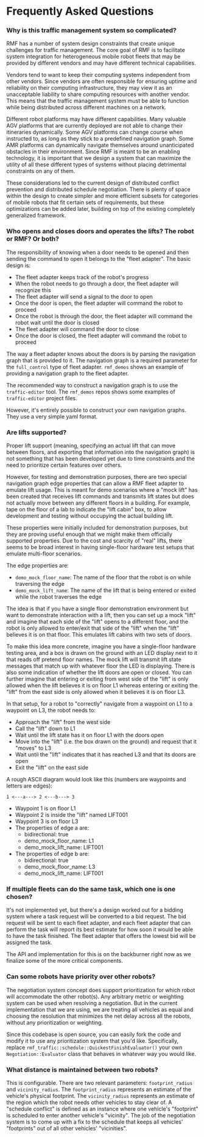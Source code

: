 # Frequently Asked Questions

### Why is this traffic management system so complicated?

RMF has a number of system design constraints that create unique challenges for
traffic management. The core goal of RMF is to facilitate system integration
for heterogeneous mobile robot fleets that may be provided by different vendors
and may have different technical capabilities.

Vendors tend to want to keep their computing systems independent from other
vendors. Since vendors are often responsible for ensuring uptime and
reliability on their computing infrastructure, they may view it as an
unacceptable liability to share computing resources with another vendor. This
means that the traffic management system must be able to function while being
distributed across different machines on a network.

Different robot platforms may have different capabilities. Many valuable AGV
platforms that are currently deployed are not able to change their itineraries
dynamically. Some AGV platforms can change course when instructed to, as long
as they stick to a predefined navigation graph. Some AMR platforms can
dynamically navigate themselves around unanticipated obstacles in their
environment. Since RMF is meant to be an enabling technology, it is important
that we design a system that can maximize the utility of all these different
types of systems without placing detrimental constraints on any of them.

These considerations led to the current design of distributed conflict
prevention and distributed schedule negotiation. There is plenty of space
within the design to create simpler and more efficient subsets for categories
of mobile robots that fit certain sets of requirements, but these optimizations
can be added later, building on top of the existing completely generalized
framework.

### Who opens and closes doors and operates the lifts? The robot or RMF? Or both?

The responsibility of knowing when a door needs to be opened and then sending
the command to open it belongs to the "fleet adapter". The basic design is:

 * The fleet adapter keeps track of the robot's progress
 * When the robot needs to go through a door, the fleet adapter will recognize this
 * The fleet adapter will send a signal to the door to open
 * Once the door is open, the fleet adapter will command the robot to proceed
 * Once the robot is through the door, the fleet adapter will command the robot wait until the door is closed
 * The fleet adapter will command the door to close
 * Once the door is closed, the fleet adapter will command the robot to proceed

The way a fleet adapter knows about the doors is by parsing the navigation
graph that is provided to it. The navigation graph is a required parameter for
the `full_control` type of fleet adapter. `rmf_demos` shows an example of
providing a navigation graph to the fleet adapter.

The recommended way to construct a navigation graph is to use the
`traffic-editor` tool. The `rmf_demos` repos shows some examples of
`traffic-editor` project files.

However, it's entirely possible to construct your own navigation graphs. They
use a very simple yaml format.

### Are lifts supported?

Proper lift support (meaning, specifying an actual lift that can move between
floors, and exporting that information into the navigation graph) is not
something that has been developed yet due to time constraints and the need to
prioritize certain features over others.

However, for testing and demonstration purposes, there are two special
navigation graph edge properties that can allow a RMF fleet adapter to emulate
lift usage. This is meant for demo scenarios where a "mock lift" has been
created that receives lift commands and transmits lift states but does not
actually move between any different floors in a building. For example, tape
on the floor of a lab to indicate the "lift cabin" box, to allow development
and testing without occupying the actual building lift.

These properties were initially included for demonstration purposes, but they
are proving useful enough that we might make them officially supported
properties. Due to the cost and scarcity of "real" lifts, there seems to be
broad interest in having single-floor hardware test setups that emulate
multi-floor scenarios.

The edge properties are:

 * `demo_mock_floor_name`: The name of the floor that the robot is on while traversing the edge
 * `demo_mock_lift_name`: The name of the lift that is being entered or exited while the robot traverses the edge

The idea is that if you have a single floor demonstration environment but want
to demonstrate interaction with a lift, then you can set up a mock "lift" and
imagine that each side of the "lift" opens to a different floor, and the robot
is only allowed to enter/exit that side of the "lift" when the "lift" believes
it is on that floor. This emulates lift cabins with two sets of doors.

To make this idea more concrete, imagine you have a single-floor hardware
testing area, and a box is drawn on the ground with an LED display next to it
that reads off pretend floor names. The mock lift will transmit lift state
messages that match up with whatever floor the LED is displaying. There is also
some indication of whether the lift doors are open or closed. You can further
imagine that entering or exiting from west side of the "lift" is only allowed
when the lift believes it is on floor L1 whereas entering or exiting the "lift"
from the east side is only allowed when it believes it is on floor L3.

In that setup, for a robot to "correctly" navigate from a waypoint on L1 to a
waypoint on L3, the robot needs to:

 * Approach the "lift" from the west side
 * Call the "lift" down to L1
 * Wait until the lift state has it on floor L1 with the doors open
 * Move into the "lift" (i.e. the box drawn on the ground) and request that it "moves" to L3
 * Wait until the "lift" indicates that it has reached L3 and that its doors are open
 * Exit the "lift" on the east side

A rough ASCII diagram would look like this (numbers are waypoints and letters
are edges):

```1 <---a---> 2 <---b---> 3```

 * Waypoint 1 is on floor L1
 * Waypoint 2 is inside the "lift" named LIFT001
 * Waypoint 3 is on floor L3
 * The properties of edge a are:
   * bidirectional: true
   * demo_mock_floor_name: L1
   * demo_mock_lift_name: LIFT001
 * The properties of edge b are:
   * bidirectional: true
   * demo_mock_floor_name: L3
   * demo_mock_lift_name: LIFT001

### If multiple fleets can do the same task, which one is one chosen?

It's not implemented yet, but there's a design worked out for a bidding system
where a task request will be converted to a bid request. The bid request will
be sent to each fleet adapter, and each fleet adapter that can perform the task
will report its best estimate for how soon it would be able to have the task
finished. The fleet adapter that offers the lowest bid will be assigned the
task.

The API and implementation for this is on the backburner right now as we
finalize some of the more critical components.

### Can some robots have priority over other robots?

The negotiation system concept does support prioritization for which robot will
accommodate the other robot(s). Any arbitrary metric or weighting system can be
used when resolving a negotiation. But in the current implementation that we
are using, we are treating all vehicles as equal and choosing the resolution
that minimizes the net delay across all the robots, without any prioritization
or weighting.

Since this codebase is open source, you can easily fork the code and modify it
to use any prioritization system that you'd like. Specifically, replace
`rmf_traffic::schedule::QuickestFinishEvaluator()` your own
`Negotiation::Evaluator` class that behaves in whatever way you would like.

### What distance is maintained between two robots?

This is configurable. There are two relevant parameters: `footprint_radius` and
`vicinity_radius`. The `footprint_radius` represents an estimate of the
vehicle's physical footprint. The `vicinity_radius` represents an estimate of
the region which the robot needs other vehicles to stay clear of. A "schedule
conflict" is defined as an instance where one vehicle's "footprint" is
scheduled to enter another vehicle's "vicinity". The job of the negotiation
system is to come up with a fix to the schedule that keeps all vehicles'
"footprints" out of all other vehicles' "vicinities".
